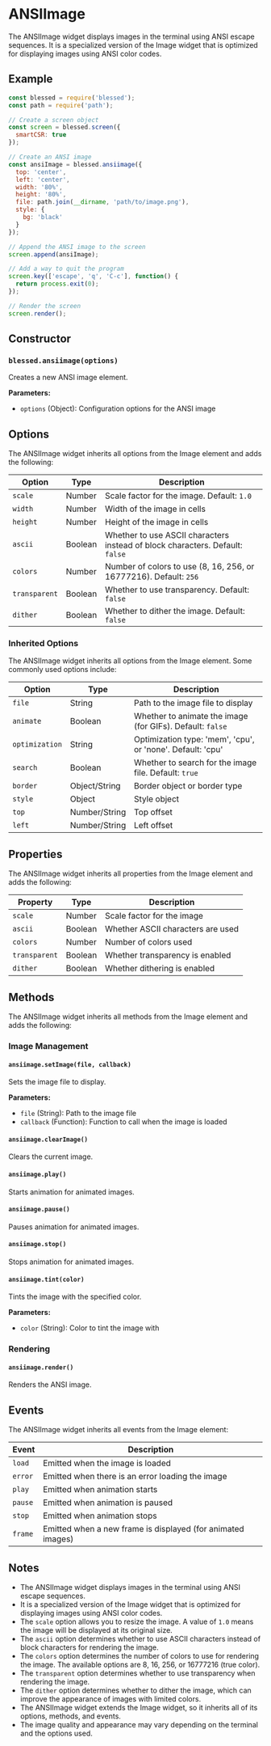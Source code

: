 # ANSIImage

The ANSIImage widget displays images in the terminal using ANSI escape sequences. It is a specialized version of the Image widget that is optimized for displaying images using ANSI color codes.

## Example

```javascript
const blessed = require('blessed');
const path = require('path');

// Create a screen object
const screen = blessed.screen({
  smartCSR: true
});

// Create an ANSI image
const ansiImage = blessed.ansiimage({
  top: 'center',
  left: 'center',
  width: '80%',
  height: '80%',
  file: path.join(__dirname, 'path/to/image.png'),
  style: {
    bg: 'black'
  }
});

// Append the ANSI image to the screen
screen.append(ansiImage);

// Add a way to quit the program
screen.key(['escape', 'q', 'C-c'], function() {
  return process.exit(0);
});

// Render the screen
screen.render();
```

## Constructor

### `blessed.ansiimage(options)`

Creates a new ANSI image element.

**Parameters:**

- `options` (Object): Configuration options for the ANSI image

## Options

The ANSIImage widget inherits all options from the Image element and adds the following:

| Option | Type | Description |
|--------|------|-------------|
| `scale` | Number | Scale factor for the image. Default: `1.0` |
| `width` | Number | Width of the image in cells |
| `height` | Number | Height of the image in cells |
| `ascii` | Boolean | Whether to use ASCII characters instead of block characters. Default: `false` |
| `colors` | Number | Number of colors to use (8, 16, 256, or 16777216). Default: `256` |
| `transparent` | Boolean | Whether to use transparency. Default: `false` |
| `dither` | Boolean | Whether to dither the image. Default: `false` |

### Inherited Options

The ANSIImage widget inherits all options from the Image element. Some commonly used options include:

| Option | Type | Description |
|--------|------|-------------|
| `file` | String | Path to the image file to display |
| `animate` | Boolean | Whether to animate the image (for GIFs). Default: `false` |
| `optimization` | String | Optimization type: 'mem', 'cpu', or 'none'. Default: 'cpu' |
| `search` | Boolean | Whether to search for the image file. Default: `true` |
| `border` | Object/String | Border object or border type |
| `style` | Object | Style object |
| `top` | Number/String | Top offset |
| `left` | Number/String | Left offset |

## Properties

The ANSIImage widget inherits all properties from the Image element and adds the following:

| Property | Type | Description |
|----------|------|-------------|
| `scale` | Number | Scale factor for the image |
| `ascii` | Boolean | Whether ASCII characters are used |
| `colors` | Number | Number of colors used |
| `transparent` | Boolean | Whether transparency is enabled |
| `dither` | Boolean | Whether dithering is enabled |

## Methods

The ANSIImage widget inherits all methods from the Image element and adds the following:

### Image Management

#### `ansiimage.setImage(file, callback)`

Sets the image file to display.

**Parameters:**

- `file` (String): Path to the image file
- `callback` (Function): Function to call when the image is loaded

#### `ansiimage.clearImage()`

Clears the current image.

#### `ansiimage.play()`

Starts animation for animated images.

#### `ansiimage.pause()`

Pauses animation for animated images.

#### `ansiimage.stop()`

Stops animation for animated images.

#### `ansiimage.tint(color)`

Tints the image with the specified color.

**Parameters:**

- `color` (String): Color to tint the image with

### Rendering

#### `ansiimage.render()`

Renders the ANSI image.

## Events

The ANSIImage widget inherits all events from the Image element:

| Event | Description |
|-------|-------------|
| `load` | Emitted when the image is loaded |
| `error` | Emitted when there is an error loading the image |
| `play` | Emitted when animation starts |
| `pause` | Emitted when animation is paused |
| `stop` | Emitted when animation stops |
| `frame` | Emitted when a new frame is displayed (for animated images) |

## Notes

- The ANSIImage widget displays images in the terminal using ANSI escape sequences.
- It is a specialized version of the Image widget that is optimized for displaying images using ANSI color codes.
- The `scale` option allows you to resize the image. A value of `1.0` means the image will be displayed at its original size.
- The `ascii` option determines whether to use ASCII characters instead of block characters for rendering the image.
- The `colors` option determines the number of colors to use for rendering the image. The available options are 8, 16, 256, or 16777216 (true color).
- The `transparent` option determines whether to use transparency when rendering the image.
- The `dither` option determines whether to dither the image, which can improve the appearance of images with limited colors.
- The ANSIImage widget extends the Image widget, so it inherits all of its options, methods, and events.
- The image quality and appearance may vary depending on the terminal and the options used.